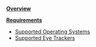**[Overview](https://github.com/JuliusSweetland/OptiKey/wiki)**

**[Requirements](https://github.com/JuliusSweetland/OptiKey/wiki)**
* [Supported Operating Systems](https://github.com/JuliusSweetland/OptiKey/wiki)
* [Supported Eye Trackers](https://github.com/JuliusSweetland/OptiKey/wiki)